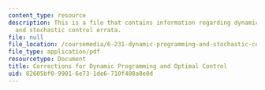 ```yaml
---
content_type: resource
description: This is a file that contains information regarding dynamic programming
  and stochastic control errata.
file: null
file_location: /coursemedia/6-231-dynamic-programming-and-stochastic-control-fall-2015/82605bf099016e731de6710f408a8e0d_MIT6_231F15_errata.pdf
file_type: application/pdf
resourcetype: Document
title: Corrections for Dynamic Programming and Optimal Control
uid: 82605bf0-9901-6e73-1de6-710f408a8e0d
---
```

